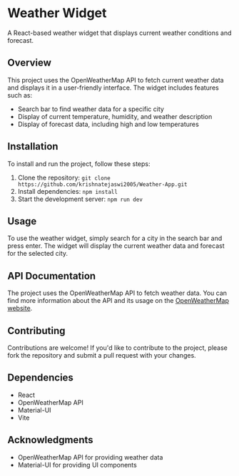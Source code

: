 # Weather Widget

A React-based weather widget that displays current weather conditions and forecast.

## Overview

This project uses the OpenWeatherMap API to fetch current weather data and displays it in a user-friendly interface. The widget includes features such as:

- Search bar to find weather data for a specific city
- Display of current temperature, humidity, and weather description
- Display of forecast data, including high and low temperatures

## Installation

To install and run the project, follow these steps:

1. Clone the repository: `git clone https://github.com/krishnatejaswi2005/Weather-App.git`
2. Install dependencies: `npm install`
3. Start the development server: `npm run dev`

## Usage

To use the weather widget, simply search for a city in the search bar and press enter. The widget will display the current weather data and forecast for the selected city.

## API Documentation

The project uses the OpenWeatherMap API to fetch weather data. You can find more information about the API and its usage on the [OpenWeatherMap website](https://openweathermap.org/api).

## Contributing

Contributions are welcome! If you'd like to contribute to the project, please fork the repository and submit a pull request with your changes.

## Dependencies

- React
- OpenWeatherMap API
- Material-UI
- Vite

## Acknowledgments

- OpenWeatherMap API for providing weather data
- Material-UI for providing UI components
